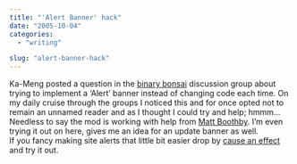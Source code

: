```yaml
---
title: "'Alert Banner' hack"
date: "2005-10-04"
categories: 
  - "writing"

slug: "alert-banner-hack"
---
```


Ka-Meng posted a question in the [binary bonsai](https://www.flickr.com/groups/binarybonsai/discuss/95205/) discussion group about trying to implement a ‘Alert’ banner instead of changing code each time. On my daily cruise through the groups I noticed this and for once opted not to remain an unnamed reader and as I thought I could try and help; hmmm…  
Needless to say the mod is working with help from [Matt Boothby](https://www.donnybrookcheer.com/2005/10/04/alert-message-in-k2/). I’m even trying it out on here, gives me an idea for an update banner as well.  
If you fancy making site alerts that little bit easier drop by [cause an effect](https://rayz.notdesign.net/2005/10/01/alert-message-option-in-k2/) and try it out.
